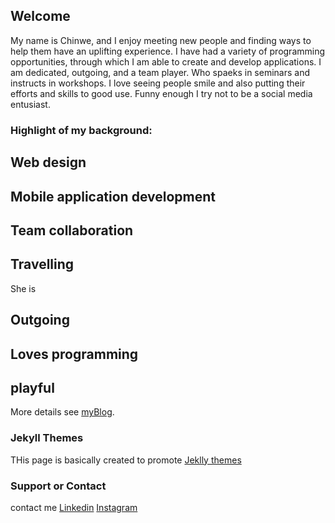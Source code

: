 ## Welcome

My name is Chinwe, and I enjoy meeting new people and finding ways to help them have an uplifting experience. I have had a variety of programming opportunities, through which I am able to create and develop applications. I am dedicated, outgoing, and a team player. Who spaeks in seminars and instructs in workshops. I love seeing people smile and also  putting their efforts and skills to good use. Funny enough I try not to be a social media entusiast.

### Highlight of my background:

## Web design
## Mobile application development
## Team collaboration
## Travelling

She is
## Outgoing
## Loves programming
## playful


More details see [myBlog](https://codepen.io/C-code/pen/LeXWoM/).

### Jekyll Themes
THis page is basically created to promote [Jeklly themes](https://help.github.com/articles/adding-a-jekyll-theme-to-your-github-pages-site-with-the-jekyll-theme-chooser/)

### Support or Contact

contact me [Linkedin](https://www.linkedin.com/in/chinwe-angel-29535196)
            [Instagram](https://www.instagram.com/resin.love/)



